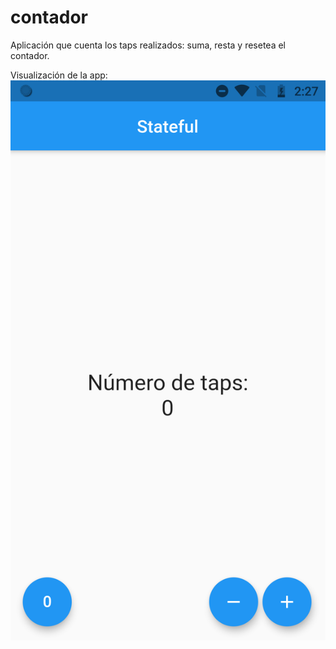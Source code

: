 # contador

Aplicación que cuenta los taps realizados: suma, resta y resetea el contador.

Visualización de la app:
<img src= "img/app.png" alt="Screenshot app">